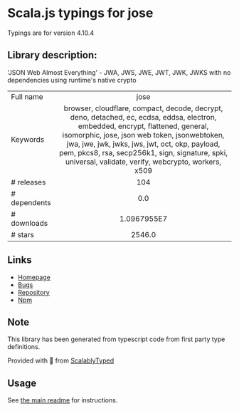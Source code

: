
# Scala.js typings for jose

Typings are for version 4.10.4

## Library description:
'JSON Web Almost Everything' - JWA, JWS, JWE, JWT, JWK, JWKS with no dependencies using runtime's native crypto

|                    |                 |
| ------------------ | :-------------: |
| Full name          | jose |
| Keywords           | browser, cloudflare, compact, decode, decrypt, deno, detached, ec, ecdsa, eddsa, electron, embedded, encrypt, flattened, general, isomorphic, jose, json web token, jsonwebtoken, jwa, jwe, jwk, jwks, jws, jwt, oct, okp, payload, pem, pkcs8, rsa, secp256k1, sign, signature, spki, universal, validate, verify, webcrypto, workers, x509 |
| # releases         | 104 |
| # dependents       | 0.0 |
| # downloads        | 1.0967955E7 |
| # stars            | 2546.0 |

## Links
- [Homepage](https://github.com/panva/jose)
- [Bugs](https://github.com/panva/jose/issues)
- [Repository](https://github.com/panva/jose)
- [Npm](https://www.npmjs.com/package/jose)
    


## Note
This library has been generated from typescript code from first party type definitions.

Provided with :purple_heart: from [ScalablyTyped](https://github.com/oyvindberg/ScalablyTyped)

## Usage
See [the main readme](../../readme.md) for instructions.



